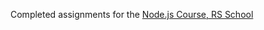 Completed assignments for the [Node.js Course, RS School](https://github.com/rolling-scopes-school/tasks/tree/master/node)